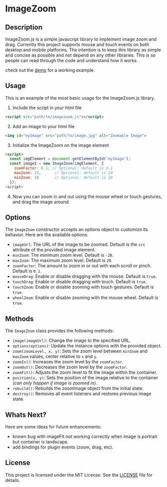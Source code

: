 # ImageZoom

## Description
ImageZoom.js is a simple javascript library to implement image zoom and drag.  Currently this project supports mouse and touch events on both desktop and mobile platforms.  The intention is to keep this library as simple and concise as possible and not depend on any other libraries.  This is so people can read through the code and understand how it works.

check out the [demo](https://eldinocodes.github.io/ImageZoom/example) for a working example.

## Usage
This is an example of the most basic usage for the ImageZoom.js library.

1. Include the script in your html file
```html
<script src="path/to/imagezoom.js"></script>
```
2. Add an image to your html file
```html
<img id="myImage" src="path/to/image.jpg" alt="Zoomable Image">
```
3. Initialize the ImageZoom on the image element
```html
<script>
  const imgElement = document.getElementById('myImage');
  const image1 = new ImageZoom(imgElement, {
	zoomFactor: 0.1, // Optional: default is 0.1
	maxZoom: 15,      // Optional: default is 20
	minZoom: 10       // Optional: default is 20
  });
<script>	
```
4. Now you can zoom in and out using the mouse wheel or touch gestures, and drag the image around.

## Options
The `ImageZoom` constructor accepts an options object to customize its behavior. Here are the available options:
- `imageUrl`: The URL of the image to be zoomed. Default is the `src` attribute of the provided image element.
- `minZoom`: The minimum zoom level. Default is `-20`.
- `maxZoom`: The maximum zoom level. Default is `20`.
- `zoomFactor`: The amount to zoom in or out with each scroll or pinch. Default is `0.1`.
- `mouseDrag`: Enable or disable dragging with the mouse. Default is `true`.
- `touchDrag`: Enable or disable dragging with touch. Default is `true`.
- `touchZoom`: Enable or disable zooming with touch gestures. Default is `true`.
- `wheelZoom`: Enable or disable zooming with the mouse wheel. Default is `true`.

## Methods
The `ImageZoom` class provides the following methods:
- `image(imageUrl)`: Change the image to the specified URL.
- `options(options)`: Update the instance options with the provided object.
- `zoom(zoomLevel, x, y)`: Sets the zoom level between `minZoom` and `maxZoom` values, center relative to `x` and `y`.
- `zoomIn()`: Increases the zoom level by the `zoomFactor`.
- `zoomOut()`: Decreases the zoom level by the `zoomFactor`.
- `zoomFit()`: Adjusts the zoom level to fit the image within the container.
- `position(x, y)`: Sets the position of the image relative to the container *(can only happen if image is zoomed in)*.
- `rebuild()`: Rebuilds the zoomImage object from the initial state.
- `destroy()`: Removes all event listeners and restores previous image state.

## Whats Next?
Here are some ideas for future enhancements:
- known bug with imageFit not working correctly when image is portrait but container is landscape.
- add bindings for plugin events (zoom, drag, etc).

## License
This project is licensed under the MIT License. See the [LICENSE](LICENSE) file for details.
